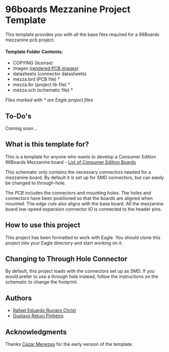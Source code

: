 # 96boards Mezzanine Project Template

This template provides you with all the base files required for 
a 96Boards mezzanine pcb project.

#### Template Folder Contents:

- COPYING (license)
- images [(rendered PCB images)](https://oshpark.com/shared_projects/mNlSHQoo)
- datasheets (connector datasheets)
- mezza.brd (PCB file) °
- mezza.lbr (project lib file) °
- mezza.sch (schematic file) °


*Files marked with ° are Eagle project files*

## To-Do's

Coming soon...

## What is this template for?

This is a template for anyone who wants to develop a Consumer Edition 96Boards
Mezzanine board - [List of Consumer Edition Boards](https://www.96boards.org/products/ce/)

This schematic only contains the necessary connectors needed
for a mezzanine board. By default it is set up for SMD connectors, but
can easily be changed to through-hole.

The <em>PCB</em> includes the connectors and mounting holes. The holes
and connectors have been positioned so that the boards are aligned when
mounted. The <em>edge cuts</em> also aligns with the base board. All the
mezzanine board low-speed expansion connector <em>IO</em> is connected
to the header pins.

## How to use this project

This project has been formatted to work with Eagle. You should clone this 
project into your Eagle directory and start working on it.


## Changing to Through Hole Connector

By default, this project loads with the connectors set up as SMD. If you
would prefer to use a through hole instead, follow the instructions on
the schematic to change the footprint.

## Authors

- [Rafael Eduardo Ruviaro Christ](rafaelchrist@gmail.com)
- [Gustavo Retuci Pinheiro](gustavo_r_p@hotmail.com).

## Acknowledgments

Thanks [Cezar Menezes](cezar.menezes@live.com) for the early version of the template.
